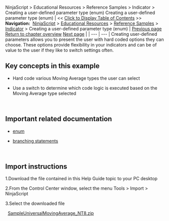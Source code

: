 ﻿
NinjaScript > Educational Resources > Reference Samples > Indicator > Creating a user-defined parameter type (enum)
Creating a user-defined parameter type (enum)
| << [Click to Display Table of Contents](creating_a_user-defined_parame.md) >> **Navigation:**     [NinjaScript](ninjascript.md) > [Educational Resources](educational_resources.md) > [Reference Samples](reference_samples.md) > [Indicator](indicator2.md) > Creating a user-defined parameter type (enum) | [Previous page](coloring_a_region.md) [Return to chapter overview](indicator2.md) [Next page](creating_your_own_level_ii_dat.md) |
| --- | --- |
Creating user-defined parameters allows you to present the user with hard coded options they can choose. These options provide flexibility in your indicators and can be of value to the user if they like to switch settings often.
 
## Key concepts in this example
- Hard code various Moving Average types the user can select

- Use a switch to determine which code logic is executed based on the Moving Average type selected

 
## Important related documentation
- [enum](http://csharp-station.com/Tutorial/CSharp/Lesson17)

- [branching statements](http://csharp-station.com/Tutorial/CSharp/Lesson03)

 
## Import instructions
1.Download the file contained in this Help Guide topic to your PC desktop

2.From the Control Center window, select the menu Tools > Import > NinjaScript

3.Select the downloaded file

 
[SampleUniversalMovingAverage_NT8.zip](https://ninjatrader.com/support/helpGuides/nt8/samples/SampleUniversalMovingAverage_NT8.zip)

